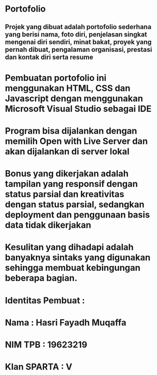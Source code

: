 # Portofolio

## Projek yang dibuat adalah portofolio sederhana yang berisi nama, foto diri, penjelasan singkat mengenai diri sendiri, minat bakat, proyek yang pernah dibuat, pengalaman organisasi, prestasi dan kontak diri serta resume

# Pembuatan portofolio ini menggunakan HTML, CSS dan Javascript dengan menggunakan Microsoft Visual Studio sebagai IDE

# Program bisa dijalankan dengan memilih Open with Live Server dan akan dijalankan di server lokal

# Bonus yang dikerjakan adalah tampilan yang responsif dengan status parsial dan kreativitas dengan status parsial, sedangkan deployment dan penggunaan basis data tidak dikerjakan

# Kesulitan yang dihadapi adalah banyaknya sintaks yang digunakan sehingga membuat kebingungan beberapa bagian.

# Identitas Pembuat :
# Nama : Hasri Fayadh Muqaffa
# NIM TPB : 19623219
# Klan SPARTA : V
